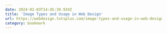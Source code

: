 ```yaml
---
date: 2024-02-03T14:45:39.934Z
title: 'Image Types and Usage in Web Design'
url: https://webdesign.tutsplus.com/image-types-and-usage-in-web-design--webdesign-1298a
category: bookmark
---
```


